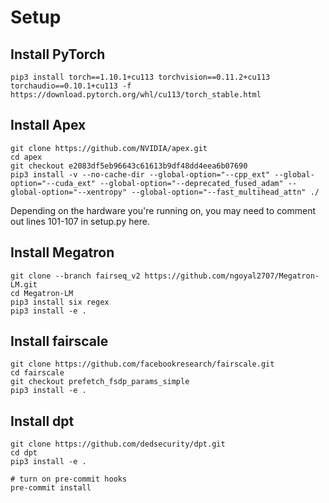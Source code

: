 # Setup

## Install PyTorch
```
pip3 install torch==1.10.1+cu113 torchvision==0.11.2+cu113 torchaudio==0.10.1+cu113 -f https://download.pytorch.org/whl/cu113/torch_stable.html
```
## Install Apex
```
git clone https://github.com/NVIDIA/apex.git
cd apex
git checkout e2083df5eb96643c61613b9df48dd4eea6b07690
pip3 install -v --no-cache-dir --global-option="--cpp_ext" --global-option="--cuda_ext" --global-option="--deprecated_fused_adam" --global-option="--xentropy" --global-option="--fast_multihead_attn" ./
```
Depending on the hardware you're running on, you may need to comment out lines 101-107 in setup.py here.
## Install Megatron
```
git clone --branch fairseq_v2 https://github.com/ngoyal2707/Megatron-LM.git
cd Megatron-LM
pip3 install six regex
pip3 install -e .
```
## Install fairscale
```
git clone https://github.com/facebookresearch/fairscale.git
cd fairscale
git checkout prefetch_fsdp_params_simple
pip3 install -e .
```
## Install dpt
```
git clone https://github.com/dedsecurity/dpt.git
cd dpt
pip3 install -e .

# turn on pre-commit hooks
pre-commit install
```
